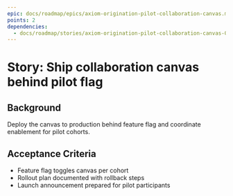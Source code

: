 ```yaml
---
epic: docs/roadmap/epics/axiom-origination-pilot-collaboration-canvas.md
points: 2
dependencies:
  - docs/roadmap/stories/axiom-origination-pilot-collaboration-canvas-07-quality-pass.md
---
```

# Story: Ship collaboration canvas behind pilot flag

## Background
Deploy the canvas to production behind feature flag and coordinate enablement for pilot cohorts.

## Acceptance Criteria
- Feature flag toggles canvas per cohort
- Rollout plan documented with rollback steps
- Launch announcement prepared for pilot participants
